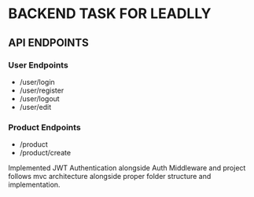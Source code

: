 # BACKEND TASK FOR LEADLLY
## API ENDPOINTS
### User Endpoints
- /user/login
- /user/register
- /user/logout
- /user/edit
  
### Product Endpoints
- /product
- /product/create

Implemented JWT Authentication alongside Auth Middleware and project follows mvc architecture alongside proper folder structure and implementation.
  
